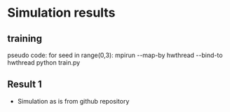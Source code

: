 # Simulation results
## training
pseudo code:
for seed in range(0,3):
    mpirun --map-by hwthread --bind-to hwthread python train.py
## Result 1
- Simulation as is from github repository
